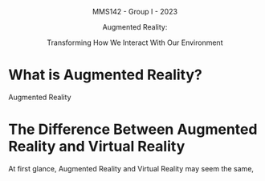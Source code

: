 <p align="center">
MMS142 - Group I - 2023
</p>
<p align="center">
Augmented Reality: 
</p>
<p align="center">
Transforming How We Interact With Our Environment
</p>
<p align="center">
<h1>What is Augmented Reality?</h1>
</p>
<p>Augmented Reality</p>
<h1>The Difference Between Augmented Reality and Virtual Reality</h1>
<p>At first glance, Augmented Reality and Virtual Reality may seem the same, </p>
